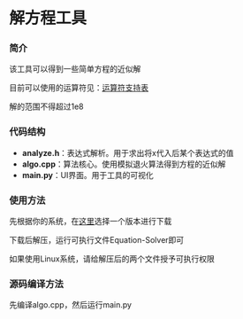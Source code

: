 # 解方程工具

### 简介

该工具可以得到一些简单方程的近似解

目前可以使用的运算符见：[运算符支持表](https://github.com/EbolaEmperor/Equation-Solver/blob/master/operator.md)

解的范围不得超过1e8

### 代码结构

- **analyze.h**：表达式解析。用于求出将x代入后某个表达式的值
- **algo.cpp**：算法核心。使用模拟退火算法得到方程的近似解
- **main.py**：UI界面。用于工具的可视化

### 使用方法

先根据你的系统，在[这里](https://github.com/EbolaEmperor/Equation-Solver/releases)选择一个版本进行下载

下载后解压，运行可执行文件Equation-Solver即可

如果使用Linux系统，请给解压后的两个文件授予可执行权限

### 源码编译方法

先编译algo.cpp，然后运行main.py
